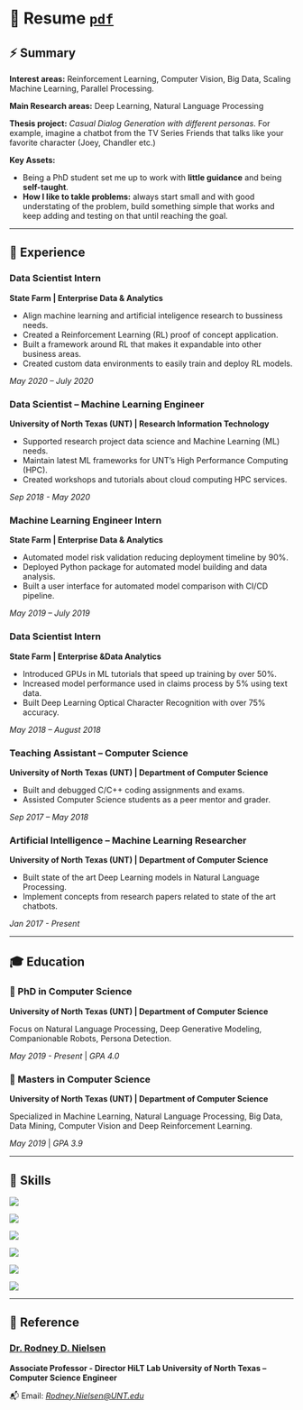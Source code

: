 # **:newspaper: Resume [ `pdf` ](George_Mihaila_Resume.pdf)**



## **:zap: Summary**

**Interest areas:** Reinforcement Learning, Computer Vision, Big Data, Scaling Machine Learning, Parallel Processing.

**Main Research areas:** 
Deep Learning, Natural Language Processing

**Thesis project:** 
*Casual Dialog Generation with different personas*. 
For example, imagine a chatbot from the TV Series Friends that talks like your favorite character (Joey, Chandler etc.)

**Key Assets:**

* Being a PhD student set me up to work with **little guidance** and being **self-taught**.
* **How I like to takle problems:** always start small and with good understating of the problem, build something simple that works and keep adding and testing on that until reaching the goal.

-------------------------

## **:briefcase: Experience**

### **Data Scientist Intern**

**State Farm | Enterprise Data & Analytics**

* Align machine learning and artificial inteligence research to bussiness needs.
* Created a Reinforcement Learning (RL) proof of concept application.
* Built a framework around RL that makes it expandable into other business areas.
* Created custom data environments to easily train and deploy RL models.

*May 2020 – July 2020*

### **Data Scientist – Machine Learning Engineer**

**University of North Texas (UNT) | Research Information Technology**

* Supported research project data science and Machine Learning (ML) needs.
* Maintain latest ML frameworks for UNT’s High Performance Computing (HPC).
* Created workshops and tutorials about cloud computing HPC services.

*Sep 2018 - May 2020*


### **Machine Learning Engineer Intern**

**State Farm | Enterprise Data & Analytics**

* Automated model risk validation reducing deployment timeline by 90%.
* Deployed Python package for automated model building and data analysis.
* Built a user interface for automated model comparison with CI/CD pipeline.

*May 2019 – July 2019*


### **Data Scientist Intern**

**State Farm | Enterprise &Data Analytics**

* Introduced GPUs in ML tutorials that speed up training by over 50%.
* Increased model performance used in claims process by 5% using text data.
* Built Deep Learning Optical Character Recognition with over 75% accuracy.

*May 2018 – August 2018*


### **Teaching Assistant – Computer Science**

**University of North Texas (UNT) | Department of Computer Science**

* Built and debugged C/C++ coding assignments and exams.
* Assisted Computer Science students as a peer mentor and grader.

*Sep 2017 – May 2018*


### **Artificial Intelligence – Machine Learning Researcher**

**University of North Texas (UNT) | Department of Computer Science**

* Built state of the art Deep Learning models in Natural Language Processing. 
* Implement concepts from research papers related to state of the art chatbots.

*Jan 2017 - Present*

-------------------------

## **:mortar_board: Education**

### **:scroll: PhD in Computer Science**

**University of North Texas (UNT) | Department of Computer Science**

Focus on Natural Language Processing, Deep Generative Modeling, Companionable Robots, Persona Detection.

*May 2019 - Present* | *GPA 4.0*


### **:scroll: Masters in Computer Science**

**University of North Texas (UNT) | Department of Computer Science**

Specialized in Machine Learning, Natural Language Processing, Big Data, Data Mining, Computer Vision and Deep Reinforcement Learning.

*May 2019* | *GPA 3.9*

-------------------------

## **:fishing_pole_and_fish: Skills**

![](https://progress-bar.dev/95/?title=Python)

![](https://progress-bar.dev/90/?title=Keras,Tensorflow2.0)

![](https://progress-bar.dev/90/?title=PyTorch)

![](https://progress-bar.dev/80/?title=Docker)

![](https://progress-bar.dev/80/?title=R)

![](https://progress-bar.dev/70/?title=Hadoop,PySpark)

-------------------------

## **:busts_in_silhouette: Reference**

### **[Dr. Rodney D. Nielsen](https://www.cse.unt.edu/~Nielsen/)**

**Associate Professor - Director HiLT Lab University of North Texas – Computer Science Engineer**

:mailbox_with_mail: Email: *Rodney.Nielsen@UNT.edu*

<br>
